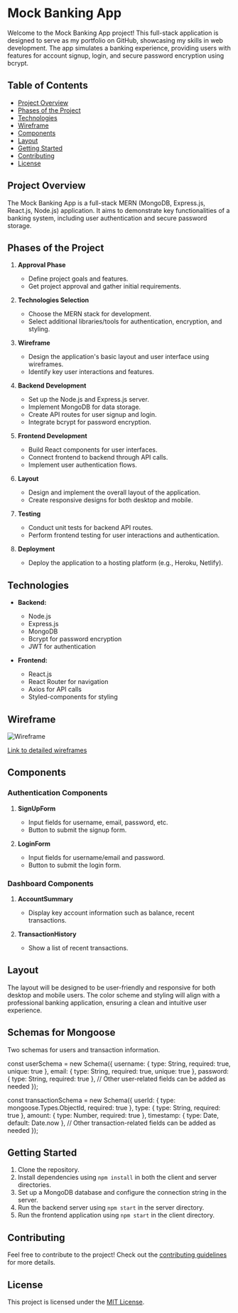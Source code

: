 # Mock Banking App

Welcome to the Mock Banking App project! This full-stack application is designed to serve as my portfolio on GitHub, showcasing my skills in web development. The app simulates a banking experience, providing users with features for account signup, login, and secure password encryption using bcrypt.

## Table of Contents

- [Project Overview](#project-overview)
- [Phases of the Project](#phases-of-the-project)
- [Technologies](#technologies)
- [Wireframe](#wireframe)
- [Components](#components)
- [Layout](#layout)
- [Getting Started](#getting-started)
- [Contributing](#contributing)
- [License](#license)

## Project Overview

The Mock Banking App is a full-stack MERN (MongoDB, Express.js, React.js, Node.js) application. It aims to demonstrate key functionalities of a banking system, including user authentication and secure password storage.

## Phases of the Project

1. **Approval Phase**
   - Define project goals and features.
   - Get project approval and gather initial requirements.

2. **Technologies Selection**
   - Choose the MERN stack for development.
   - Select additional libraries/tools for authentication, encryption, and styling.

3. **Wireframe**
   - Design the application's basic layout and user interface using wireframes.
   - Identify key user interactions and features.

4. **Backend Development**
   - Set up the Node.js and Express.js server.
   - Implement MongoDB for data storage.
   - Create API routes for user signup and login.
   - Integrate bcrypt for password encryption.

5. **Frontend Development**
   - Build React components for user interfaces.
   - Connect frontend to backend through API calls.
   - Implement user authentication flows.

6. **Layout**
   - Design and implement the overall layout of the application.
   - Create responsive designs for both desktop and mobile.

7. **Testing**
   - Conduct unit tests for backend API routes.
   - Perform frontend testing for user interactions and authentication.

8. **Deployment**
   - Deploy the application to a hosting platform (e.g., Heroku, Netlify).

## Technologies

- **Backend:**
  - Node.js
  - Express.js
  - MongoDB
  - Bcrypt for password encryption
  - JWT for authentication

- **Frontend:**
  - React.js
  - React Router for navigation
  - Axios for API calls
  - Styled-components for styling

## Wireframe

![Wireframe](link-to-your-wireframe-image)

[Link to detailed wireframes](link-to-wireframes-documentation)

## Components

### Authentication Components

1. **SignUpForm**
   - Input fields for username, email, password, etc.
   - Button to submit the signup form.

2. **LoginForm**
   - Input fields for username/email and password.
   - Button to submit the login form.

### Dashboard Components

1. **AccountSummary**
   - Display key account information such as balance, recent transactions.

2. **TransactionHistory**
   - Show a list of recent transactions.

## Layout

The layout will be designed to be user-friendly and responsive for both desktop and mobile users. The color scheme and styling will align with a professional banking application, ensuring a clean and intuitive user experience.

## Schemas for Mongoose

Two schemas for users and transaction information. 

const userSchema = new Schema({
  username: { type: String, required: true, unique: true },
  email: { type: String, required: true, unique: true },
  password: { type: String, required: true },
  // Other user-related fields can be added as needed
});

const transactionSchema = new Schema({
  userId: { type: mongoose.Types.ObjectId, required: true },
  type: { type: String, required: true },
  amount: { type: Number, required: true },
  timestamp: { type: Date, default: Date.now },
  // Other transaction-related fields can be added as needed
});



## Getting Started

1. Clone the repository.
2. Install dependencies using `npm install` in both the client and server directories.
3. Set up a MongoDB database and configure the connection string in the server.
4. Run the backend server using `npm start` in the server directory.
5. Run the frontend application using `npm start` in the client directory.

## Contributing

Feel free to contribute to the project! Check out the [contributing guidelines](CONTRIBUTING.md) for more details.

## License

This project is licensed under the [MIT License](LICENSE).

